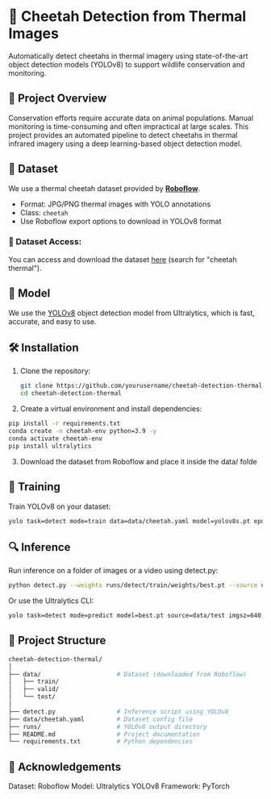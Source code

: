 # 🐆 Cheetah Detection from Thermal Images

Automatically detect cheetahs in thermal imagery using state-of-the-art object detection models (YOLOv8) to support wildlife conservation and monitoring.

## 📌 Project Overview

Conservation efforts require accurate data on animal populations. Manual monitoring is time-consuming and often impractical at large scales. This project provides an automated pipeline to detect cheetahs in thermal infrared imagery using a deep learning-based object detection model.

## 📂 Dataset

We use a thermal cheetah dataset provided by **[Roboflow](https://roboflow.com/)**.

- Format: JPG/PNG thermal images with YOLO annotations
- Class: `cheetah`
- Use Roboflow export options to download in YOLOv8 format

### 🔗 Dataset Access:
You can access and download the dataset [here](https://universe.roboflow.com/) (search for "cheetah thermal").

## 🧠 Model

We use the [YOLOv8](https://github.com/ultralytics/ultralytics) object detection model from Ultralytics, which is fast, accurate, and easy to use.

## 🛠️ Installation

1. Clone the repository:
   ```bash
   git clone https://github.com/yourusername/cheetah-detection-thermal.git
   cd cheetah-detection-thermal
    ```
2. Create a virtual environment and install dependencies:
```bash
pip install -r requirements.txt
conda create -n cheetah-env python=3.9 -y
conda activate cheetah-env
pip install ultralytics
```
3. Download the dataset from Roboflow and place it inside the data/ folde
## 🚀 Training
Train YOLOv8 on your dataset:
```bash
yolo task=detect mode=train data=data/cheetah.yaml model=yolov8s.pt epochs=50 imgsz=640
```

## 🔍 Inference
Run inference on a folder of images or a video using detect.py:
```bash
python detect.py --weights runs/detect/train/weights/best.pt --source data/test --conf 0.3 --show
```
Or use the Ultralytics CLI:
```bash
yolo task=detect mode=predict model=best.pt source=data/test imgsz=640
```
## 📎 Project Structure
```bash
cheetah-detection-thermal/
│
├── data/                     # Dataset (downloaded from Roboflow)
│   ├── train/
│   ├── valid/
│   └── test/
│
├── detect.py                 # Inference script using YOLOv8
├── data/cheetah.yaml         # Dataset config file
├── runs/                     # YOLOv8 output directory
├── README.md                 # Project documentation
└── requirements.txt          # Python dependencies
```

## 🙏 Acknowledgements
Dataset: Roboflow
Model: Ultralytics YOLOv8
Framework: PyTorch